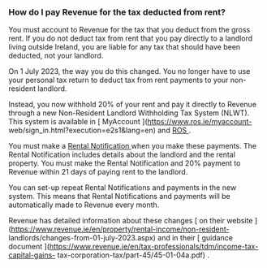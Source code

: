 ###  **How do I pay Revenue for the tax deducted from rent?**

You must account to Revenue for the tax that you deduct from the gross rent.
If you do not deduct tax from rent that you pay directly to a landlord living
outside Ireland, you are liable for any tax that should have been deducted,
not your landlord.

On 1 July 2023, the way you do this changed. You no longer have to use your
personal tax return to deduct tax from rent payments to your non-resident
landlord.

Instead, you now withhold 20% of your rent and pay it directly to Revenue
through a new Non-Resident Landlord Withholding Tax System (NLWT). This system
is available in [ MyAccount ](https://www.ros.ie/myaccount-
web/sign_in.html?execution=e2s1&lang=en) and [ ROS ](https://www.ros.ie/) .

You must make a [ Rental Notification
](https://www.revenue.ie/en/property/rental-income/nrlwt/tenants.aspx) when
you make these payments. The Rental Notification includes details about the
landlord and the rental property. You must make the Rental Notification and
20% payment to Revenue within 21 days of paying rent to the landlord.

You can set-up repeat Rental Notifications and payments in the new system.
This means that Rental Notifications and payments will be automatically made
to Revenue every month.

Revenue has detailed information about these changes [ on their website
](https://www.revenue.ie/en/property/rental-income/non-resident-
landlords/changes-from-01-july-2023.aspx) and in their [ guidance document
](https://www.revenue.ie/en/tax-professionals/tdm/income-tax-capital-gains-
tax-corporation-tax/part-45/45-01-04a.pdf) .
